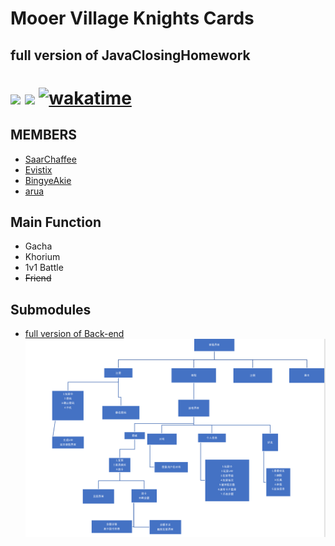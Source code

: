 # Mooer Village Knights Cards

## full version of JavaClosingHomework

<h1>

<a href="https://www.oracle.com/java/"><img src="https://img.shields.io/badge/JDK-1.8.0-red"/></a>
<a herf="https://www.microsoft.com/zh-cn/sql-server"><img src="https://img.shields.io/badge/DataBase-MSSQL-yellow"></a>
[![wakatime](https://wakatime.com/badge/github/SaarChaffee/MooerVillageKnightsCards.svg)](https://wakatime.com/badge/github/SaarChaffee/MooerVillageKnightsCards)
</h1>
<h2>

## MEMBERS

- [SaarChaffee](https://github.com/saarchaffee)
- [Evistix](https://gitee.com/Evistix)
- [BingyeAkie](https://gitee.com/BingyeAkie)
- [arua](https://gitee.com/arua)

## Main Function

- Gacha
- Khorium
- 1v1 Battle
- <del>Friend</del>

[comment]: <> (### Details please read documents[docs]&#40;docs/api.md&#41;)

## Submodules

- [full version of Back-end](https://github.com/saarchaffee/JavaClosingHomework)
  </h2>
  <img src ="resources/pic1.png">


